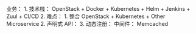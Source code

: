 业务：
    1. 技术栈： OpenStack + Docker + Kubernetes + Helm + Jenkins + Zuul + CI/CD
    2. 难点： 
        1. 整合 OpenStack + Kubernetes + Other Microservice
        2. 声明式 API：
        3. 动态注册：
    中间件： Memcached